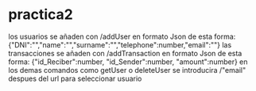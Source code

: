 # practica2
los usuarios se añaden con /addUser en formato Json de esta forma:
{"DNI":"","name":"","surname":"","telephone":number,"email":""}
las transacciones se añaden con /addTransaction en formato Json de esta forma:
{"id_Reciber":number, "id_Sender":number, "amount":number}
en los demas comandos como getUser o deleteUser se introducira /"email" despues del url para seleccionar usuario
